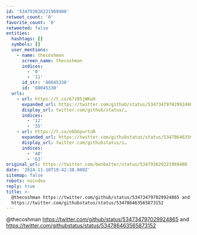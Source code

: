 ```yaml
---
id: '534793826221969408'
retweet_count: '0'
favorite_count: '0'
retweeted: false
entities:
  hashtags: []
  symbols: []
  user_mentions:
    - name: thecoshman
      screen_name: thecoshman
      indices:
        - '0'
        - '11'
      id_str: '88045330'
      id: '88045330'
  urls:
    - url: https://t.co/67z05jWKw9
      expanded_url: https://twitter.com/github/status/534734797029924865
      display_url: twitter.com/github/status/…
      indices:
        - '12'
        - '35'
    - url: https://t.co/obbGpurtuR
      expanded_url: https://twitter.com/githubstatus/status/534786463565873152
      display_url: twitter.com/githubstatus/s…
      indices:
        - '40'
        - '63'
original_url: https://twitter.com/benbalter/status/534793826221969408
date: '2014-11-18T19:42:38.000Z'
sitemap: false
robots: noindex
reply: true
title: >-
  @thecoshman https://twitter.com/github/status/534734797029924865 and
  https://twitter.com/githubstatus/status/534786463565873152
---
```


@thecoshman https://twitter.com/github/status/534734797029924865 and https://twitter.com/githubstatus/status/534786463565873152